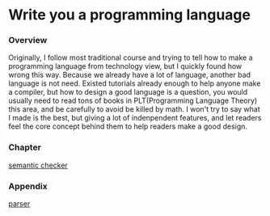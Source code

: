 # Write you a programming language

### Overview

Originally, I follow most traditional course and trying to tell how to make a programming language from technology view, but I quickly found how wrong this way. Because we already have a lot of language, another bad language is not need. Existed tutorials already enough to help anyone make a compiler, but how to design a good language is a question, you would usually need to read tons of books in PLT(Programming Language Theory) this area, and be carefully to avoid be killed by math. I won't try to say what I made is the best, but giving a lot of indenpendent features, and let readers feel the core concept behind them to help readers make a good design.

### Chapter

[semantic checker](ch2-semantic-checker.md)

### Appendix

[parser](appendix-parser.md)
